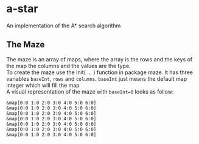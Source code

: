 # a-star
An implementation of the A* search algorithm

## The Maze
The maze is an array of maps, where the array is the rows
and the keys of the map the columns and the values are the type.<br/>
To create the maze use the Init( ... ) function in package maze.
It has three variables `baseInt`, `rows` and `columns`. `baseInt` just means
the default map integer which will fill the map<br />
A visual representation of the maze with `baseInt=0` looks as follow: <br/>
```
&map[0:0 1:0 2:0 3:0 4:0 5:0 6:0]
&map[0:0 1:0 2:0 3:0 4:0 5:0 6:0]
&map[0:0 1:0 2:0 3:0 4:0 5:0 6:0]
&map[0:0 1:0 2:0 3:0 4:0 5:0 6:0]
&map[0:0 1:0 2:0 3:0 4:0 5:0 6:0]
&map[0:0 1:0 2:0 3:0 4:0 5:0 6:0]
&map[0:0 1:0 2:0 3:0 4:0 5:0 6:0]
```

